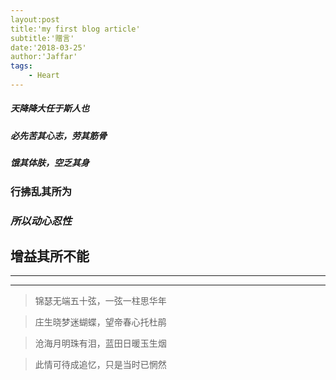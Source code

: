 ```yaml
---
layout:post
title:'my first blog article'
subtitle:'赠言'
date:'2018-03-25'
author:'Jaffar'
tags:
	- Heart
---
```




##### 天降降大任于斯人也

##### 必先苦其心志，劳其筋骨
##### 饿其体肤，空乏其身
### 行拂乱其所为
### *所以动心忍性*
## 增益其所不能
***
***
> 锦瑟无端五十弦，一弦一柱思华年

> 庄生晓梦迷蝴蝶，望帝春心托杜鹃

>沧海月明珠有泪，蓝田日暖玉生烟

>此情可待成追忆，只是当时已惘然